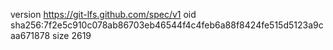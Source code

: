 version https://git-lfs.github.com/spec/v1
oid sha256:7f2e5c910c078ab86703eb46544f4c4feb6a88f8424fe515d5123a9caa671878
size 2619
